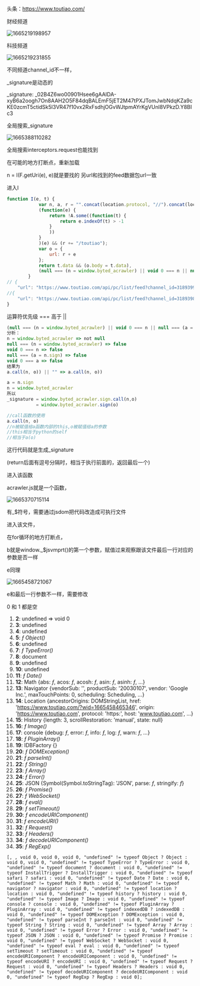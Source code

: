 头条：https://www.toutiao.com/

财经频道

![1665219198957](C:\Users\konata\AppData\Roaming\Typora\typora-user-images\1665219198957.png)



科技频道

![1665219231855](C:\Users\konata\AppData\Roaming\Typora\typora-user-images\1665219231855.png)

不同频道channel_id不一样，

_signature是动态的

_signature: _02B4Z6wo00901Hsee6gAAIDA-xyB6a2oogh7On8AAH2O5F84dqBALEmF5jET2M47tPXJTomJwbNdqKZa9cKE0zcmT5ctidSk5l3VR47f10vx2RxFsdhjOGvWJtpmAYrKgVUnl8VPkzD.Y8BIc3

全局搜索_signature

![1665388110282](C:\Users\konata\AppData\Roaming\Typora\typora-user-images\1665388110282.png)



全局搜索interceptors.request也能找到

在可能的地方打断点，重新加载

n = I(F.getUri(e), e)就是要找的 另url和找到的feed数据包url一致

进入I

```javascript
function I(e, t) {
            var n, a, r = "".concat(location.protocol, "//").concat(location.host);
            (function(e) {
                return !A.some((function(t) {
                    return e.indexOf(t) > -1
                }
                ))
            }
            )(e) && (r += "/toutiao");
            var o = {
                url: r + e
            };
            return t.data && (o.body = t.data),
            (null === (n = window.byted_acrawler) || void 0 === n || null === (a = n.sign) || void 0 === a ? void 0 : a.call(n, o)) || ""
        }
// {
    "url": "https://www.toutiao.com/api/pc/list/feed?channel_id=3189399007&min_behot_time=0&refresh_count=1&category=pc_profile_channel&client_extra_params=%7B%22short_video_item%22:%22filter%22%7D&aid=24&app_name=toutiao_web"}
//{
    "url": "https://www.toutiao.com/api/pc/list/feed?channel_id=3189398999&min_behot_time=0&refresh_count=1&category=pc_profile_channel&client_extra_params=%7B%22short_video_item%22:%22filter%22%7D&aid=24&app_name=toutiao_web"
}

```

运算符优先级 ===  高于 ||

```javascript
(null === (n = window.byted_acrawler) || void 0 === n || null === (a = n.sign) || void 0 === a ? void 0 : a.call(n, o)) || ""
分析：
n = window.byted_acrawler => not null
null === (n = window.byted_acrawler) => false
void 0 === n => false
null === (a = n.sign) => false
void 0 === a => false
结果为
a.call(n, o)) || "" => a.call(n, o))

a = n.sign
n = window.byted_acrawler
所以
_signature = window.byted_acrawler.sign.call(n,o)
           = window.byted_acrawler.sign(o)
```

```javascript
//call函数的使用
a.call(n, o)
//n被赋值给a函数内部的this,o被赋值给a的参数
//this相当于python的self
//相当于a(o)
```



这行代码就是生成_signature

(return后面有逗号分隔时，相当于执行前面的，返回最后一个)



进入该函数



acrawler.js就是一个函数，

![1665370715114](C:\Users\konata\AppData\Roaming\Typora\typora-user-images\1665370715114.png)

有_$符号，需要通过jsdom把代码改造成可执行文件



进入该文件，

在for循环的地方打断点，

b就是window._$jsvmprt()的第一个参数，赋值过来观察跟该文件最后一行对应的参数是否一样

e同理

![1665458721067](C:\Users\konata\AppData\Roaming\Typora\typora-user-images\1665458721067.png)

e和最后一行参数不一样，需要修改

0 和 1 都是空

1. **2**: undefined => void 0
2. **3**: undefined
3. **4**: undefined
4. **5**: *ƒ Object()*
5. **6**: undefined
6. **7**: *ƒ TypeError()*
7. **8**: document
8. **9**: undefined
9. **10**: undefined
10. **11**: *ƒ Date()*
11. **12**: Math {abs: *ƒ*, acos: *ƒ*, acosh: *ƒ*, asin: *ƒ*, asinh: *ƒ*, …}
12. **13**: Navigator {vendorSub: '', productSub: '20030107', vendor: 'Google Inc.', maxTouchPoints: 0, scheduling: Scheduling, …}
13. **14**: Location {ancestorOrigins: DOMStringList, href: 'https://www.toutiao.com/?wid=1665458465346', origin: 'https://www.toutiao.com', protocol: 'https:', host: 'www.toutiao.com', …}
14. **15**: History {length: 3, scrollRestoration: 'manual', state: null}
15. **16**: *ƒ Image()*
16. **17**: console {debug: *ƒ*, error: *ƒ*, info: *ƒ*, log: *ƒ*, warn: *ƒ*, …}
17. **18**: *ƒ PluginArray()*
18. **19**: IDBFactory {}
19. **20**: *ƒ DOMException()*
20. **21**: *ƒ parseInt()*
21. **22**: *ƒ String()*
22. **23**: *ƒ Array()*
23. **24**: *ƒ Error()*
24. **25**: JSON {Symbol(Symbol.toStringTag): 'JSON', parse: *ƒ*, stringify: *ƒ*}
25. **26**: *ƒ Promise()*
26. **27**: *ƒ WebSocket()*
27. **28**: *ƒ eval()*
28. **29**: *ƒ setTimeout()*
29. **30**: *ƒ encodeURIComponent()*
30. **31**: *ƒ encodeURI()*
31. **32**: *ƒ Request()*
32. **33**: *ƒ Headers()*
33. **34**: *ƒ decodeURIComponent()*
34. **35**: *ƒ RegExp()*

```
[, , void 0, void 0, void 0, "undefined" != typeof Object ? Object : void 0, void 0, "undefined" != typeof TypeError ? TypeError : void 0, "undefined" != typeof document ? document : void 0, "undefined" != typeof InstallTrigger ? InstallTrigger : void 0, "undefined" != typeof safari ? safari : void 0, "undefined" != typeof Date ? Date : void 0, "undefined" != typeof Math ? Math : void 0, "undefined" != typeof navigator ? navigator : void 0, "undefined" != typeof location ? location : void 0, "undefined" != typeof history ? history : void 0, "undefined" != typeof Image ? Image : void 0, "undefined" != typeof console ? console : void 0, "undefined" != typeof PluginArray ? PluginArray : void 0, "undefined" != typeof indexedDB ? indexedDB : void 0, "undefined" != typeof DOMException ? DOMException : void 0, "undefined" != typeof parseInt ? parseInt : void 0, "undefined" != typeof String ? String : void 0, "undefined" != typeof Array ? Array : void 0, "undefined" != typeof Error ? Error : void 0, "undefined" != typeof JSON ? JSON : void 0, "undefined" != typeof Promise ? Promise : void 0, "undefined" != typeof WebSocket ? WebSocket : void 0, "undefined" != typeof eval ? eval : void 0, "undefined" != typeof setTimeout ? setTimeout : void 0, "undefined" != typeof encodeURIComponent ? encodeURIComponent : void 0, "undefined" != typeof encodeURI ? encodeURI : void 0, "undefined" != typeof Request ? Request : void 0, "undefined" != typeof Headers ? Headers : void 0, "undefined" != typeof decodeURIComponent ? decodeURIComponent : void 0, "undefined" != typeof RegExp ? RegExp : void 0];
```